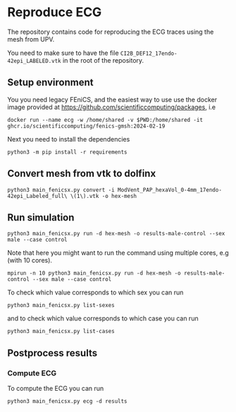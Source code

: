 # Reproduce ECG

The repository contains code for reproducing the ECG traces using the mesh from UPV.

You need to make sure to have the file `CI2B_DEF12_17endo-42epi_LABELED.vtk` in the root of the repository. 

## Setup environment
You you need legacy FEniCS, and the easiest way to use use the docker image provided at <https://github.com/scientificcomputing/packages>, i.e

```
docker run --name ecg -w /home/shared -v $PWD:/home/shared -it ghcr.io/scientificcomputing/fenics-gmsh:2024-02-19
```

Next you need to install the dependencies
```
python3 -m pip install -r requirements
```

## Convert mesh from vtk to dolfinx
```
python3 main_fenicsx.py convert -i ModVent_PAP_hexaVol_0-4mm_17endo-42epi_Labeled_full\ \(1\).vtk -o hex-mesh
```

## Run simulation

```
python3 main_fenicsx.py run -d hex-mesh -o results-male-control --sex male --case control
```
Note that here you might want to run the command using multiple cores, e.g (with 10 cores). 
```
mpirun -n 10 python3 main_fenicsx.py run -d hex-mesh -o results-male-control --sex male --case control
```

To check which value corresponds to which sex you can run
```
python3 main_fenicsx.py list-sexes
```
and to check which value corresponds to which case you can run
```
python3 main_fenicsx.py list-cases
```

## Postprocess results

### Compute ECG
To compute the ECG you can run
```
python3 main_fenicsx.py ecg -d results